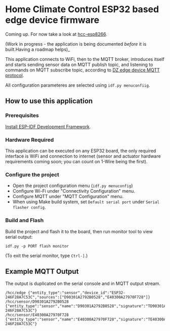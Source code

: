 # Home Climate Control ESP32 based edge device firmware

Coming up. For now take a look at [hcc-esp8266](https://github.com/home-climate-control/hcc-esp8266).

(Work in progress - the application is being documented *before* it is built.Having a roadmap helps)_

This application connects to WiFi, then to the MQTT broker, introduces itself and starts sending sensor data on MQTT publish topic, and listening to commands on MQTT subscribe topic,  according to [DZ edge device MQTT protocol](https://github.com/home-climate-control/dz/issues/113).

All configuration parameteres are selected using `idf.py menuconfiig`.

## How to use this application

### Prerequisites

[Install ESP-IDF Development Framework](https://github.com/espressif/esp-idf#setting-up-esp-idf).

### Hardware Required

This application can be executed on any ESP32 board, the only required interface is WiFi and connection to internet (sensor and actuator hardware requirements coming soon; you can count on 1-Wire being the first).

### Configure the project

* Open the project configuration menu (`idf.py menuconfig`)
* Configure Wi-Fi under "Connectivity Configuration" menu.
* Configure MQTT under "MQTT Configuration" menu.
* When using Make build system, set `Default serial port` under `Serial flasher config`.

### Build and Flash

Build the project and flash it to the board, then run monitor tool to view serial output:

```
idf.py -p PORT flash monitor
```

(To exit the serial monitor, type ``Ctrl-]``.)

## Example MQTT Output

The output is duplicated on the serial console and in MQTT output stream.

```
/hcc/edge {"entity_type":"sensor","device_id":"ESP32-246F28A7C53C","sources":["D90301A2792B0528","E40300A27970F728"]}
/hcc/sensor/D90301A2792B0528 {"entity_type":"sensor","name":"D90301A2792B0528","signature":"TD90301A2792B0528","signal":24.625,"device_id":"ESP32-246F28A7C53C"}
/hcc/sensor/E40300A27970F728 {"entity_type":"sensor","name":"E40300A27970F728","signature":"TE40300A27970F728","signal":26.1875,"device_id":"ESP32-246F28A7C53C"}
```
